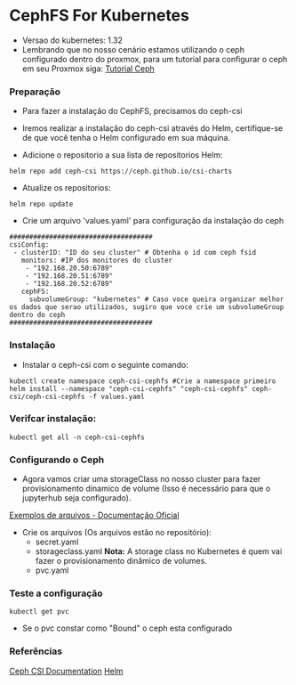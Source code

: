 # CephFS For Kubernetes

- Versao do kubernetes: 1.32
- Lembrando que no nosso cenário estamos utilizando o ceph configurado dentro do proxmox, para um tutorial para configurar o ceph em seu Proxmox siga: [Tutorial Ceph](../../README.md/#referencias--agradecimentos)


### Preparação
- Para fazer a instalação do CephFS, precisamos do ceph-csi

- Iremos realizar a instalação do ceph-csi através do Helm, certifique-se de que você tenha o Helm configurado em sua máquina.

- Adicione o repositorio a sua lista de repositorios Helm:
```
helm repo add ceph-csi https://ceph.github.io/csi-charts
```

- Atualize os repositorios:
```
helm repo update
```

- Crie um arquivo 'values.yaml' para configuração da instalação do ceph
```
####################################
csiConfig:
 - clusterID: "ID do seu cluster" # Obtenha o id com ceph fsid
   monitors: #IP dos monitores do cluster
    - "192.168.20.50:6789" 
    - "192.168.20.51:6789"
    - "192.168.20.52:6789"
   cephFS:
     subvolumeGroup: "kubernetes" # Caso voce queira organizar melhor os dados que serao utilizados, sugiro que voce crie um subvolumeGroup dentro do ceph
####################################
```

### Instalação

- Instalar o ceph-csi com o seguinte comando:
```
kubectl create namespace ceph-csi-cephfs #Crie a namespace primeiro
helm install --namespace "ceph-csi-cephfs" "ceph-csi-cephfs" ceph-csi/ceph-csi-cephfs -f values.yaml
```

### Verifcar instalação:
```
kubectl get all -n ceph-csi-cephfs
```

### Configurando o Ceph

- Agora vamos criar uma storageClass no nosso cluster para fazer provisionamento dinamico de volume (Isso é necessário para que o jupyterhub seja configurado).

[Exemplos de arquivos - Documentação Oficial](https://github.com/ceph/ceph-csi/tree/devel/examples/cephfs)

- Crie os arquivos (Os arquivos estão no repositório):
  - secret.yaml
  - storageclass.yaml
**Nota:** A storage class no Kubernetes é quem vai fazer o provisionamento dinâmico de volumes.
  - pvc.yaml

### Teste a configuração
```
kubectl get pvc
```
- Se o pvc constar como "Bound" o ceph esta configurado

### Referências 
[Ceph CSI Documentation](https://github.com/ceph/ceph-csi)
[Helm](https://helm.sh/)
